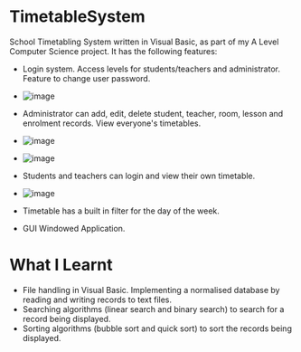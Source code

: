 # TimetableSystem
School Timetabling System written in Visual Basic, as part of my A Level Computer Science project. 
It has the following features:
* Login system. Access levels for students/teachers and administrator. Feature to change user password.
* ![image](https://user-images.githubusercontent.com/65255238/136080499-68c6b25e-7e0e-42af-877d-2f18df259851.png)

* Administrator can add, edit, delete student, teacher, room, lesson and enrolment records. View everyone's timetables.
* ![image](https://user-images.githubusercontent.com/65255238/136080548-d2f71f01-6b21-4829-8913-fa4468984937.png)
* ![image](https://user-images.githubusercontent.com/65255238/136080936-27d15888-b3ce-481b-bba0-6ce13286733b.png)

* Students and teachers can login and view their own timetable.
* ![image](https://user-images.githubusercontent.com/65255238/136080623-d0def606-9a12-4581-b159-04b8ab28e37c.png)
* Timetable has a built in filter for the day of the week.
* GUI Windowed Application.


# What I Learnt
* File handling in Visual Basic. Implementing a normalised database by reading and writing records to text files.
* Searching algorithms (linear search and binary search) to search for a record being displayed.
* Sorting algorithms (bubble sort and quick sort) to sort the records being displayed.
